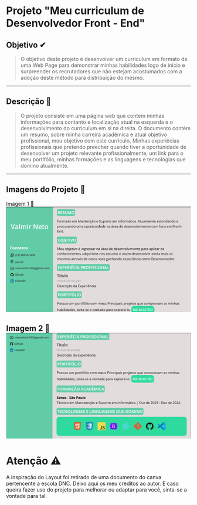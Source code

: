 # Projeto "Meu curriculum de Desenvolvedor Front - End"
## Objetivo ✔

> O objetivo deste projeto é desenvolver um curriculum em formato de uma Web Page para demonstrar minhas habilidades logo de início e surpreender os recrutadores que não estejam acostumados com a adoção deste método para distribuição do mesmo.
___
## Descrição 📝

> O projeto consiste em uma página web que contem minhas informações para contanto e localização atual na esquerda e o desenvolvimento do curriculum em si na direita. O documento contém um resumo, sobre minha carreira acadêmica e atual objetivo profissional, meu objetivo com este curriculo, Minhas experiêcias profissionais que pretendo preecher quando tiver a oportunidade de desenvolver um projeto relevante profissionalmente, um link para o meu portifólio, minhas formações e as linguagens e tecnológias que domino atualmente.
---
## Imagens do Projeto 📁
Imagem 1 📌
<img src="readmeImages/curricDev1.png">

Imagem 2 📌
<img src="readmeImages/curricDev2.png">
---
# **Atenção** ⚠
A inspiração do Layout foi retirado de uma documento do canva pertencente a escola DNC. Deixo aqui os meu creditos ao autor. E caso queira fazer uso do projeto para melhorar ou adaptar para você, sinta-se a vontade para tal. 